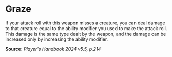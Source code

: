 # Graze
If your attack roll with this weapon misses a creature, you can deal damage to that creature equal to the ability modifier you used to make the attack roll. This damage is the same type dealt by the weapon, and the damage can be increased only by increasing the ability modifier.

**Source:** *Player's Handbook 2024 v5.5, p.214*